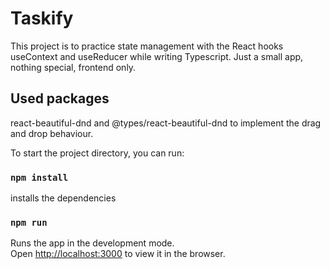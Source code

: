 # Taskify

This project is to practice state management with the React hooks useContext and useReducer while writing Typescript. Just a small app, nothing special, frontend only.

## Used packages

react-beautiful-dnd and @types/react-beautiful-dnd to implement the drag and drop behaviour.

To start the project directory, you can run:

### `npm install`

installs the dependencies 

### `npm run`

Runs the app in the development mode.\
Open [http://localhost:3000](http://localhost:3000) to view it in the browser.
